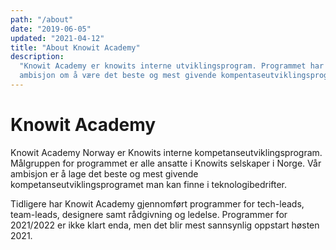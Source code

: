 ```yaml
---
path: "/about"
date: "2019-06-05"
updated: "2021-04-12"
title: "About Knowit Academy"
description:
  "Knowit Academy er knowits interne utviklingsprogram. Programmet har som
  ambisjon om å være det beste og mest givende kompentaseutviklingsprogrammet."
---
```


# Knowit Academy

Knowit Academy Norway er Knowits interne kompetanseutviklingsprogram.
Målgruppen for programmet er alle ansatte i Knowits selskaper i Norge. Vår
ambisjon er å lage det beste og mest givende kompetanseutviklingsprogramet man
kan finne i teknologibedrifter.

Tidligere har Knowit Academy gjennomført programmer for tech-leads,
team-leads, designere samt rådgivning og ledelse. Programmer for 2021/2022 er
ikke klart enda, men det blir mest sannsynlig oppstart høsten 2021.
